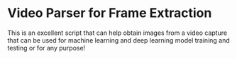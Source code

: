 # Video Parser for Frame Extraction

This is an excellent script that can help obtain images from a video capture that can be used for machine learning and deep learning model training and testing or for any purpose!